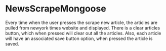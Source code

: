# NewsScrapeMongoose
Every time when the user presses the scrape new article, the articles are pulled from newyork times website and displayed.
There is a clear articles button, which when pressed will clear out all the articles.
Also, each article will have an associated save button option, when pressed the article is saved.